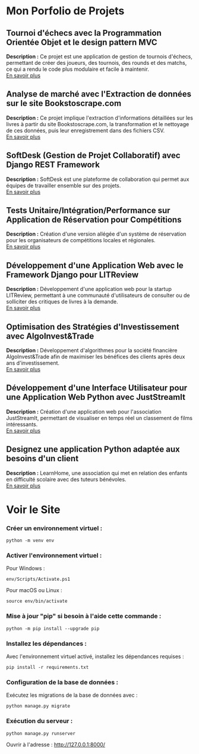 # Mon Porfolio de Projets

## Tournoi d'échecs avec la Programmation Orientée Objet et le design pattern MVC
**Description :** Ce projet est une application de gestion de tournois d'échecs, permettant de créer des joueurs, des tournois, des rounds et des matchs, ce qui a rendu le code plus modulaire et facile à maintenir.  
[En savoir plus](https://github.com/barseille/tournoi_echec_ponn_barseille.git)

## Analyse de marché avec l'Extraction de données sur le site Bookstoscrape.com
**Description :** Ce projet implique l'extraction d'informations détaillées sur les livres à partir du site Bookstoscrape.com, la transformation et le nettoyage de ces données, puis leur enregistrement dans des fichiers CSV.  
[En savoir plus](https://github.com/barseille/Ponn_Barseille_1_repo_03102022.git)

## SoftDesk (Gestion de Projet Collaboratif) avec Django REST Framework
**Description :** SoftDesk est une plateforme de collaboration qui permet aux équipes de travailler ensemble sur des projets.  
[En savoir plus](https://github.com/barseille/ponn_barseille_SoftDesk.git)

## Tests Unitaire/Intégration/Performance sur Application de Réservation pour Compétitions
**Description :** Création d'une version allégée d'un système de réservation pour les organisateurs de compétitions locales et régionales.  
[En savoir plus](https://github.com/barseille/Python_Testing.git)

## Développement d'une Application Web avec le Framework Django pour LITReview
**Description :** Développement d'une application web pour la startup LITReview, permettant à une communauté d'utilisateurs de consulter ou de solliciter des critiques de livres à la demande.  
[En savoir plus](https://github.com/barseille/LITReview.git)

## Optimisation des Stratégies d'Investissement avec AlgoInvest&Trade
**Description :** Développement d'algorithmes pour la société financière AlgoInvest&Trade afin de maximiser les bénéfices des clients après deux ans d'investissement.  
[En savoir plus](https://github.com/barseille/ponn_barseille_algoInvest.git)

## Développement d'une Interface Utilisateur pour une Application Web Python avec JustStreamIt
**Description :** Création d'une application web pour l'association JustStreamIt, permettant de visualiser en temps réel un classement de films intéressants.  
[En savoir plus](https://github.com/barseille/Ponn_Barseille_JustStreamIt.git)

## Designez une application Python adaptée aux besoins d'un client
**Description :** LearnHome, une association qui met en relation des enfants en difficulté scolaire avec des tuteurs bénévoles.  
[En savoir plus](https://github.com/barseille/learn_home_ponn_barseille.git)

# Voir le Site 

### Créer un environnement virtuel : 

```
python -m venv env
```

### Activer l'environnement virtuel :

Pour Windows :

```
env/Scripts/Activate.ps1
```

Pour macOS ou Linux :

```
source env/bin/activate

```
### Mise à jour "pip" si besoin à l'aide cette commande :

```
python -m pip install --upgrade pip
```

### Installez les dépendances :

Avec l'environnement virtuel activé, installez les dépendances requises :

```
pip install -r requirements.txt
```

### Configuration de la base de données : 

Exécutez les migrations de la base de données avec :

```
python manage.py migrate
```

### Exécution du serveur : 

```
python manage.py runserver
```

Ouvrir à l'adresse : http://127.0.0.1:8000/